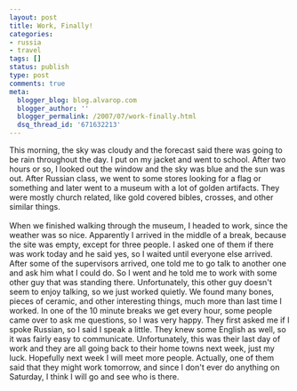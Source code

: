 ```yaml
---
layout: post
title: Work, Finally!
categories:
- russia
- travel
tags: []
status: publish
type: post
comments: true
meta:
  blogger_blog: blog.alvarop.com
  blogger_author: ''
  blogger_permalink: /2007/07/work-finally.html
  dsq_thread_id: '671632213'
---
```

This morning, the sky was cloudy and the forecast said there was going to be rain throughout the day. I put on my jacket and went to school. After two hours or so, I looked out the window and the sky was blue and the sun was out. After Russian class, we went to some stores looking for a flag or something and later went to a museum with a lot of golden artifacts. They were mostly church related, like gold covered bibles, crosses, and other similar things.<br /><br />When we finished walking through the museum, I headed to work, since the weather was so nice. Apparently I arrived in the middle of a break, because the site was empty, except for three people. I asked one of them if there was work today and he said yes, so I waited until everyone else arrived. After some of the supervisors arrived, one told me to go talk to another one and ask him what I could do. So I went and he told me to work with some other guy that was standing there. Unfortunately, this other guy doesn't seem to enjoy talking, so we just worked quietly. We found many bones, pieces of ceramic, and other interesting things, much more than last time I worked. In one of the 10 minute breaks we get every hour, some people came over to ask me questions, so I was very happy. They first asked me if I spoke Russian, so I said I speak a little. They knew some English as well, so it was fairly easy to communicate. Unfortunately, this was their last day of work and they are all going back to their home towns next week, just my luck. Hopefully next week I will meet more people. Actually, one of them said that they might work tomorrow, and since I don't ever do anything on Saturday, I think I will go and see who is there.
